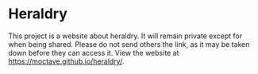 # Heraldry
This project is a website about heraldry. It will remain private except for when being shared. Please do not send others the link, as it may be taken down before they can access it. View the website at https://moctave.github.io/heraldry/.
